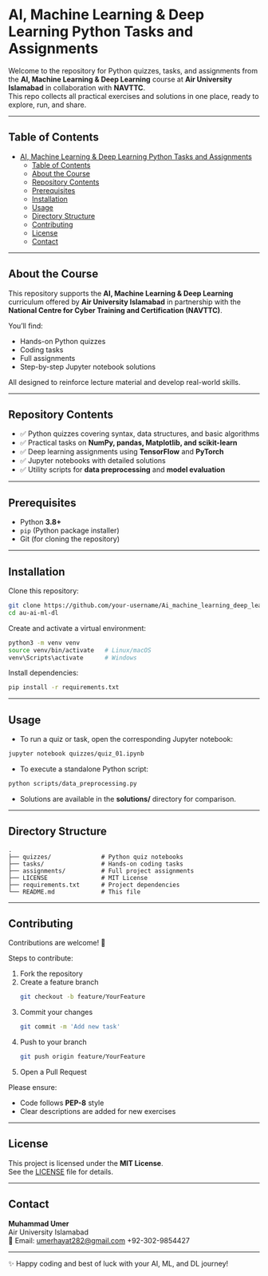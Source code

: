 # AI, Machine Learning & Deep Learning Python Tasks and Assignments  

Welcome to the repository for Python quizzes, tasks, and assignments from the **AI, Machine Learning & Deep Learning** course at **Air University Islamabad** in collaboration with **NAVTTC**.  
This repo collects all practical exercises and solutions in one place, ready to explore, run, and share.  

---

## Table of Contents
- [AI, Machine Learning \& Deep Learning Python Tasks and Assignments](#ai-machine-learning--deep-learning-python-tasks-and-assignments)
  - [Table of Contents](#table-of-contents)
  - [About the Course](#about-the-course)
  - [Repository Contents](#repository-contents)
  - [Prerequisites](#prerequisites)
  - [Installation](#installation)
  - [Usage](#usage)
  - [Directory Structure](#directory-structure)
  - [Contributing](#contributing)
  - [License](#license)
  - [Contact](#contact)

---

## About the Course
This repository supports the **AI, Machine Learning & Deep Learning** curriculum offered by **Air University Islamabad** in partnership with the **National Centre for Cyber Training and Certification (NAVTTC)**.  

You’ll find:
- Hands-on Python quizzes  
- Coding tasks  
- Full assignments  
- Step-by-step Jupyter notebook solutions  

All designed to reinforce lecture material and develop real-world skills.  

---

## Repository Contents
- ✅ Python quizzes covering syntax, data structures, and basic algorithms  
- ✅ Practical tasks on **NumPy, pandas, Matplotlib, and scikit-learn**  
- ✅ Deep learning assignments using **TensorFlow** and **PyTorch**  
- ✅ Jupyter notebooks with detailed solutions  
- ✅ Utility scripts for **data preprocessing** and **model evaluation**  

---

## Prerequisites
- Python **3.8+**  
- `pip` (Python package installer)  
- Git (for cloning the repository)  

---

## Installation
Clone this repository:
```bash
git clone https://github.com/your-username/Ai_machine_learning_deep_learning_air_university_lab_islamabad
cd au-ai-ml-dl
```

Create and activate a virtual environment:
```bash
python3 -m venv venv
source venv/bin/activate   # Linux/macOS
venv\Scripts\activate      # Windows
```

Install dependencies:
```bash
pip install -r requirements.txt
```

---

## Usage
- To run a quiz or task, open the corresponding Jupyter notebook:
```bash
jupyter notebook quizzes/quiz_01.ipynb
```

- To execute a standalone Python script:
```bash
python scripts/data_preprocessing.py
```

- Solutions are available in the **solutions/** directory for comparison.  

---

## Directory Structure
```
.
├── quizzes/              # Python quiz notebooks
├── tasks/                # Hands-on coding tasks
├── assignments/          # Full project assignments
├── LICENSE               # MIT License 
├── requirements.txt      # Project dependencies
└── README.md             # This file
```

---

## Contributing
Contributions are welcome! 🎉  

Steps to contribute:
1. Fork the repository  
2. Create a feature branch  
   ```bash
   git checkout -b feature/YourFeature
   ```
3. Commit your changes  
   ```bash
   git commit -m 'Add new task'
   ```
4. Push to your branch  
   ```bash
   git push origin feature/YourFeature
   ```
5. Open a Pull Request  

Please ensure:
- Code follows **PEP-8** style  
- Clear descriptions are added for new exercises  

---

## License
This project is licensed under the **MIT License**.  
See the [LICENSE](LICENSE) file for details.  

---

## Contact
**Muhammad Umer**  
Air University Islamabad  
📧 Email: umerhayat282@gmail.com 
+92-302-9854427

---

✨ Happy coding and best of luck with your AI, ML, and DL journey!  
